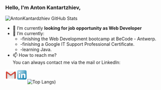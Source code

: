 ### Hello, I'm Anton Kantartzhiev,

![AntonKantardzhiev GitHub Stats](https://github-readme-stats.vercel.app/api?username=AntonKantardzhiev&theme=algolia&show_icons=true)
<!--
- 🔭 I’m currently working on ...
- 🌱 I’m currently learning ...
- 👯 I’m looking to collaborate on ...
- 🤔 I’m looking for help with ...
- 💬 Ask me about ...
- 📫 How to reach me: ...
- 😄 Pronouns: ...
- ⚡ Fun fact: ...
-->

- 🔭 I’m currently **looking for job opportunity as Web Developer**
- 🌱 I’m currently:
  <ul>
  <li>-finishing the Web Development bootcamp at BeCode - Antwerp.</li>
  <li>-finishing a Google IT Support Professional Certificate.</li>
  <li>-learning Java.</li>
  </ul>
- 📫 How to reach me?</br>
You can always contact me via the mail or LinkedIn:<br/>
<a target="_blank" href="mailto:kantardjiev88@gmail.com">
<img align="left" alt="Gmail" width="35px" src="img/gmail.png" />
</a>
<a href="https://www.linkedin.com/in/anton-kantardjiev-31115732/">
<img align="left" alt="LinkedIn" width="35px" src="img/linkedin.png" />
</a>
<br/>

![Top Langs](https://github-readme-stats.vercel.app/api/top-langs/?username=AntonKantardzhiev&layout=compact&theme=algolia))

